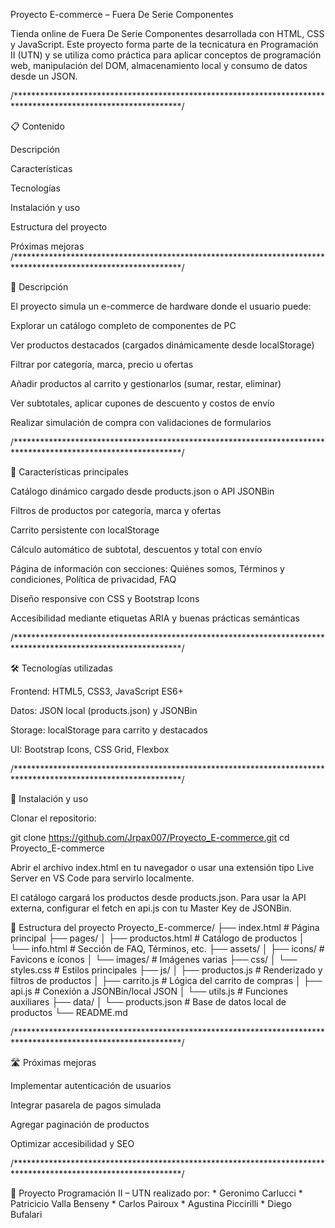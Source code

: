 
Proyecto E-commerce – Fuera De Serie Componentes

Tienda online de Fuera De Serie Componentes desarrollada con HTML, CSS y JavaScript.
Este proyecto forma parte de la tecnicatura en Programación II (UTN) y se utiliza como práctica para aplicar conceptos de programación web, manipulación del DOM, almacenamiento local y consumo de datos desde un JSON.

/**************************************************************************************************************/

📋 Contenido

Descripción

Características

Tecnologías

Instalación y uso

Estructura del proyecto

Próximas mejoras
/**************************************************************************************************************/

📝 Descripción

El proyecto simula un e-commerce de hardware donde el usuario puede:

Explorar un catálogo completo de componentes de PC

Ver productos destacados (cargados dinámicamente desde localStorage)

Filtrar por categoría, marca, precio u ofertas

Añadir productos al carrito y gestionarlos (sumar, restar, eliminar)

Ver subtotales, aplicar cupones de descuento y costos de envío

Realizar simulación de compra con validaciones de formularios

/**************************************************************************************************************/

🚀 Características principales

Catálogo dinámico cargado desde products.json o API JSONBin

Filtros de productos por categoría, marca y ofertas

Carrito persistente con localStorage

Cálculo automático de subtotal, descuentos y total con envío

Página de información con secciones: Quiénes somos, Términos y condiciones, Política de privacidad, FAQ

Diseño responsive con CSS y Bootstrap Icons

Accesibilidad mediante etiquetas ARIA y buenas prácticas semánticas

/**************************************************************************************************************/

🛠 Tecnologías utilizadas

Frontend: HTML5, CSS3, JavaScript ES6+

Datos: JSON local (products.json) y JSONBin

Storage: localStorage para carrito y destacados

UI: Bootstrap Icons, CSS Grid, Flexbox

/**************************************************************************************************************/

🔧 Instalación y uso

Clonar el repositorio:

git clone https://github.com/Jrpax007/Proyecto_E-commerce.git
cd Proyecto_E-commerce


Abrir el archivo index.html en tu navegador o usar una extensión tipo Live Server en VS Code para servirlo localmente.

El catálogo cargará los productos desde products.json.
Para usar la API externa, configurar el fetch en api.js con tu Master Key de JSONBin.

📁 Estructura del proyecto
Proyecto_E-commerce/
├── index.html               # Página principal
├── pages/
│   ├── productos.html       # Catálogo de productos
│   └── info.html            # Sección de FAQ, Términos, etc.
├── assets/
│   ├── icons/               # Favicons e íconos
│   └── images/              # Imágenes varias
├── css/
│   └── styles.css           # Estilos principales
├── js/
│   ├── productos.js         # Renderizado y filtros de productos
│   ├── carrito.js           # Lógica del carrito de compras
│   ├── api.js               # Conexión a JSONBin/local JSON
│   └── utils.js             # Funciones auxiliares
├── data/
│   └── products.json        # Base de datos local de productos
└── README.md

/**************************************************************************************************************/

🛣 Próximas mejoras

 Implementar autenticación de usuarios

 Integrar pasarela de pagos simulada

 Agregar paginación de productos

 Optimizar accesibilidad y SEO

 /**************************************************************************************************************/

📌 Proyecto Programación II – UTN realizado por:
        * Geronimo Carlucci
        * Patricicio Valla Benseny
        * Carlos Pairoux
        * Agustina Piccirilli
        * Diego Bufalari 